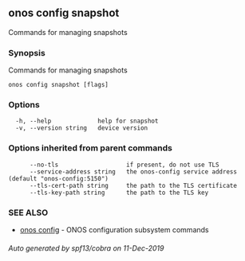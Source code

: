 ## onos config snapshot

Commands for managing snapshots

### Synopsis

Commands for managing snapshots

```
onos config snapshot [flags]
```

### Options

```
  -h, --help             help for snapshot
  -v, --version string   device version
```

### Options inherited from parent commands

```
      --no-tls                   if present, do not use TLS
      --service-address string   the onos-config service address (default "onos-config:5150")
      --tls-cert-path string     the path to the TLS certificate
      --tls-key-path string      the path to the TLS key
```

### SEE ALSO

* [onos config](onos_config.md)	 - ONOS configuration subsystem commands

###### Auto generated by spf13/cobra on 11-Dec-2019
